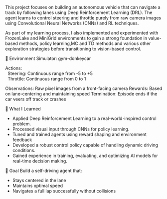 This project focuses on building an autonomous vehicle that can navigate a track by following lanes using Deep Reinforcement Learning (DRL). The agent learns to control steering and throttle purely from raw camera images using Convolutional Neural Networks (CNNs) and RL techniques.

As part of my learning process, I also implemented and experimented with FrozenLake and MiniGrid environments to gain a strong foundation in value-based methods, policy learning,MC and TD methods and various other exploration strategies before transitioning to vision-based control.

🔧 Environment Simulator: gym-donkeycar 

Actions:<br>
&nbsp;       Steering: Continuous range from -5 to +5<br>
&nbsp;       Throttle: Continuous range from 0 to 1

Observations: Raw pixel images from a front-facing camera
Rewards: Based on lane-centering and maintaining speed
Termination: Episode ends if the car veers off track or crashes

🧠 What I Learned 
- Applied Deep Reinforcement Learning to a real-world-inspired control problem.
- Processed visual input through CNNs for policy learning.
- Tuned and trained agents using reward shaping and environment feedback
- Developed a robust control policy capable of handling dynamic driving conditions.
- Gained experience in training, evaluating, and optimizing AI models for real-time decision making.

🏁 Goal
Build a self-driving agent that:
- Stays centered in the lane
- Maintains optimal speed
- Navigates a full lap successfully without collisions
